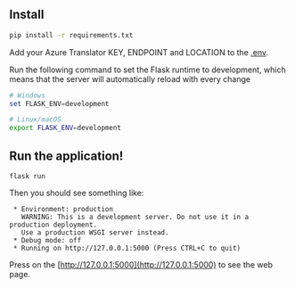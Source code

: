 ## Install

```bash
pip install -r requirements.txt
```

Add your Azure Translator KEY, ENDPOINT and LOCATION to the [.env](.env).

Run the following command to set the Flask runtime to development, which means that the server will automatically reload with every change

```powershell
# Windows
set FLASK_ENV=development
```

```bash
# Linux/macOS
export FLASK_ENV=development
```

## Run the application!

```
flask run
```

Then you should see something like:

```
 * Environment: production
   WARNING: This is a development server. Do not use it in a production deployment.
   Use a production WSGI server instead.
 * Debug mode: off
 * Running on http://127.0.0.1:5000 (Press CTRL+C to quit)
```

Press on the [http://127.0.0.1:5000](http://127.0.0.1:5000) to see the web page.
